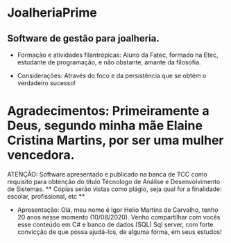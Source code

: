 # JoalheriaPrime
Software de gestão para joalheria.
-
- Formação e atividades filantrópicas:  Aluno da Fatec, formado na Etec, estudante de programação, e não obstante, amante da filosofia.

- Considerações: Através do foco e da persistência que se obtém o verdadeiro sucesso!


# Agradecimentos: Primeiramente a Deus, segundo minha mãe Elaine Cristina Martins, por ser uma mulher vencedora.

ATENÇÃO: Software apresentado e publicado na banca de TCC como requisito para obtenção do título Técnologo de Análise e Desenvolvimento de Sistemas.
** Cópias serão vistas como plágio, seja qual for a finalidade: escolar, profissional, etc **

- Apresentação:
Olá, meu nome é Igor Helio Martins de Carvalho, tenho 20 anos nesse momento (10/08/2020). Venho compartilhar com vocês esse conteúdo em C# e banco de dados (SQL) Sql server, com forte convicção de que possa ajudá-los, de alguma forma, em seus estudos!


